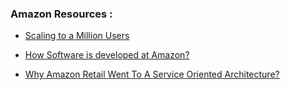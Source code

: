 ### Amazon Resources : 

* [Scaling to a Million Users](http://highscalability.com/blog/2016/1/11/a-beginners-guide-to-scaling-to-11-million-users-on-amazons.html)

* [How Software is developed at Amazon?](http://highscalability.com/blog/2019/3/4/how-is-software-developed-at-amazon.html)

* [Why Amazon Retail Went To A Service Oriented Architecture?](http://highscalability.com/blog/2016/7/13/why-amazon-retail-went-to-a-service-oriented-architecture.html)
